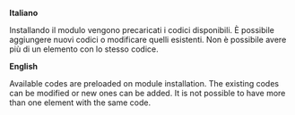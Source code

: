 **Italiano**

Installando il modulo vengono precaricati i codici disponibili. È possibile aggiungere
nuovi codici o modificare quelli esistenti. Non è possibile avere più di un elemento con
lo stesso codice.

**English**

Available codes are preloaded on module installation. The existing codes can be modified
or new ones can be added. It is not possible to have more than one element with the same
code.
